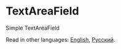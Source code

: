 # TextAreaField

Simple TextAreaField

Read in other languages: [English](README.md), [Русский](README.ru.md).

